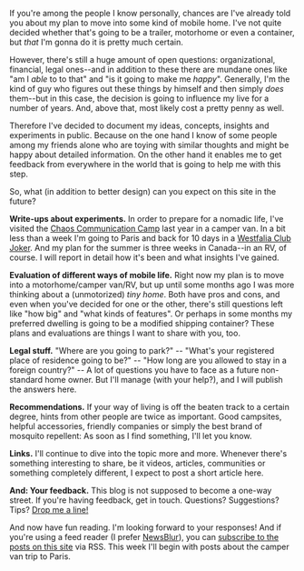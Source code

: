 <!--
.. title:       "Tim Lives Everywhere" launches
.. date:        2016-03-14 20:15
.. category:    frankfurt
.. tags:        meta, website
-->

If you're among the people I know personally, chances are I've already told you about my plan to move into some kind of mobile home.
I've not quite decided whether that's going to be a trailer, motorhome or even a container, but _that_ I'm gonna do it is pretty much certain.

However, there's still a huge amount of open questions: organizational, financial, legal ones--and in addition to these there are mundane ones like "am I _able_ to to that" and "is it going to make me _happy_".
Generally, I'm the kind of guy who figures out these things by himself and then simply _does_ them--but in this case, the decision is going to influence my live for a number of years.
And, above that, most likely cost a pretty penny as well.

Therefore I've decided to document my ideas, concepts, insights and experiments in public.
Because on the one hand I know of some people among my friends alone who are toying with similar thoughts and might be happy about detailed information.
On the other hand it enables me to get feedback from everywhere in the world that is going to help me with this step.

So, what (in addition to better design) can you expect on this site in the future?

<!-- TEASER_END -->

**Write-ups about experiments.**
In order to prepare for a nomadic life, I've visited the [Chaos Communication Camp](https://en.wikipedia.org/w/index.php?title=Chaos_Communication_Camp&oldid=676812488) last year in a camper van.
In a bit less than a week I'm going to Paris and back for 10 days in a [Westfalia Club Joker](http://www.westfalia-mobil.net/en/modelle/club-joker/clubjoker-wohnen.php).
And my plan for the summer is three weeks in Canada--in an RV, of course.
I will report in detail how it's been and what insights I've gained.

**Evaluation of different ways of mobile life.**
Right now my plan is to move into a motorhome/camper van/RV, but up until some months ago I was more thinking about a (unmotorized) _tiny home_.
Both have pros and cons, and even when you've decided for one or the other, there's still questions left like "how big" and "what kinds of features".
Or perhaps in some months my preferred dwelling is going to be a modified shipping container?
These plans and evaluations are things I want to share with you, too.

**Legal stuff.**
"Where are you going to park?" --
"What's your registered place of residence going to be?" --
"How long are you allowed to stay in a foreign country?" --
A lot of questions you have to face as a future non-standard home owner.
But I'll manage (with your help?), and I will publish the answers here.

**Recommendations.**
If your way of living is off the beaten track to a certain degree, hints from other people are twice as important.
Good campsites, helpful accessories, friendly companies or simply the best brand of mosquito repellent:
As soon as I find something, I'll let you know.

**Links.**
I'll continue to dive into the topic more and more.
Whenever there's something interesting to share, be it videos, articles, communities or something completely different, I expect to post a short article here.

**And: Your feedback.**
This blog is not supposed to become a one-way street.
If you're having feedback, get in touch.
Questions? Suggestions? Tips? [Drop me a line!](/everywhere/contact/)

And now have fun reading.
I'm looking forward to your responses!
And if you're using a feed reader (I prefer [NewsBlur](https://www.newsblur.com/)), you can [subscribe to the posts on this site](/everywhere/rss.xml) via RSS.
This week I'll begin with posts about the camper van trip to Paris.
